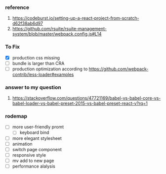 ### reference 
1. https://codeburst.io/setting-up-a-react-project-from-scratch-d62f38ab6d97
2. https://github.com/rsuite/rsuite-management-system/blob/master/webpack.config.js#L14

### To Fix
- [x] production css missing
- [ ] bundle is larger than CRA
- [ ] production optimization according to https://github.com/webpack-contrib/less-loader#examples

### answer to my question
1. https://stackoverflow.com/questions/47721169/babel-vs-babel-core-vs-babel-loader-vs-babel-preset-2015-vs-babel-preset-react-v?rq=1

### rodemap
- [ ] more user-friendly promt
  - [ ] keyboard bind
- [ ] more elegant stylesheet
- [ ] animation 
- [ ] switch page component
- [ ] responsive style
- [ ] mv add to new page
- [ ] performance alalysis